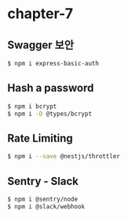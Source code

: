 # chapter-7

## Swagger 보안

```bash
$ npm i express-basic-auth
```

## Hash a password

```bash
$ npm i bcrypt
$ npm i -D @types/bcrypt
```

## Rate Limiting

```bash
$ npm i --save @nestjs/throttler
```

## Sentry - Slack

```bash
$ npm i @sentry/node
$ npm i @slack/webhook
```
